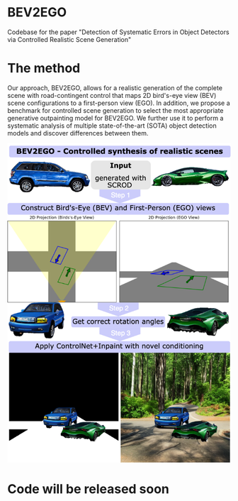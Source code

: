 # BEV2EGO

Codebase for the paper "Detection of Systematic Errors in Object Detectors via Controlled Realistic Scene Generation"

# The method

Our approach, BEV2EGO, allows for a realistic generation of the complete scene with road-contingent control that maps 2D bird's-eye view (BEV) scene configurations to a first-person view (EGO). In addition, we propose a benchmark for controlled scene generation to select the most appropriate generative outpainting model for BEV2EGO. We further use it to perform a systematic analysis of multiple state-of-the-art (SOTA) object detection models and discover differences between them.

<p align="center">
  <img src="https://github.com/valentyn1boreiko/BEV2EGO/blob/main/images/BEV_to_EGO_diagram_portrait-2.png" alt="BEV_to_EGO_diagram_portrait">
</p>


# Code will be released soon
